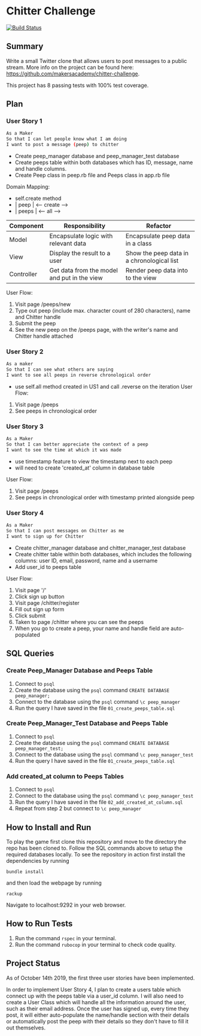 Chitter Challenge
=================
[![Build Status](https://travis-ci.org/jessmar94/chitter-challenge.svg?branch=master)](https://travis-ci.org/jessmar94/chitter-challenge) 
## Summary
Write a small Twitter clone that allows users to post messages to a public stream. More info on the project can be found here: https://github.com/makersacademy/chitter-challenge. 

This project has 8 passing tests with 100% test coverage. 

## Plan 
### User Story 1
```bash
As a Maker
So that I can let people know what I am doing  
I want to post a message (peep) to chitter
```
- Create peep_manager database and peep_manager_test database
- Create peeps table within both databases which has ID, message, name and handle columns.
- Create Peep class in peep.rb file and Peeps class in app.rb file

Domain Mapping:
- self.create method
- | peep | <-- create -->
- | peeps | <-- all -->

| Component   | Responsibility                                | Refactor                                |
|------------ |---------------------------------------------  |---------------------------------------- |
| Model       | Encapsulate logic with relevant data          | Encapsulate peep data in a class    |
| View        | Display the result to a user                  | Show the peep data in a chronological list  |
| Controller  | Get data from the model and put in the view   | Render peep data into to the view   |

User Flow:
1. Visit page /peeps/new
2. Type out peep (include max. character count of 280 characters), name and Chitter handle
3. Submit the peep
4. See the new peep on the /peeps page, with the writer's name and Chitter handle attached

### User Story 2
```bash
As a maker
So that I can see what others are saying  
I want to see all peeps in reverse chronological order
```
- use self.all method created in US1 and call .reverse on the iteration
User Flow:
1. Visit page /peeps
2. See peeps in chronological order

### User Story 3
```bash
As a Maker
So that I can better appreciate the context of a peep
I want to see the time at which it was made
```
- use timestamp feature to view the timestamp next to each peep
- will need to create 'created_at' column in database table

User Flow:
1. Visit page /peeps
2. See peeps in chronological order with timestamp printed alongside peep

### User Story 4
```bash
As a Maker
So that I can post messages on Chitter as me
I want to sign up for Chitter
```
- Create chitter_manager database and chitter_manager_test database
- Create chitter table within both databases, which includes the following columns: user ID, email, password, name and a username
- Add user_id to peeps table

User Flow:
1. Visit page '/'
2. Click sign up button
3. Visit page /chitter/register
4. Fill out sign up form
5. Click submit
6. Taken to page /chitter where you can see the peeps
7. When you go to create a peep, your name and handle field are auto-populated

## SQL Queries
### Create Peep_Manager Database and Peeps Table
1. Connect to `psql`
2. Create the database using the `psql` command `CREATE DATABASE peep_manager;`
3. Connect to the database using the `psql` command `\c peep_manager`
4. Run the query I have saved in the file `01_create_peeps_table.sql`

### Create Peep_Manager_Test Database and Peeps Table
1. Connect to `psql`
2. Create the database using the `psql` command `CREATE DATABASE peep_manager_test;`
3. Connect to the database using the `psql` command `\c peep_manager_test`
4. Run the query I have saved in the file `01_create_peeps_table.sql`

### Add created_at column to Peeps Tables
1. Connect to `psql`
2. Connect to the database using the `psql` command `\c peep_manager_test`
3. Run the query I have saved in the file `02_add_created_at_column.sql`
4. Repeat from step 2 but connect to `\c peep_manager`

## How to Install and Run 
To play the game first clone this repository and move to the directory the repo has been cloned to.
Follow the SQL commands above to setup the required databases locally. 
To see the repository in action first install the dependencies by running
```
bundle install
```
and then load the webpage by running
```
rackup
```
Navigate to localhost:9292 in your web browser.

## How to Run Tests 
1. Run the command `rspec` in your terminal. 
2. Run the command `rubocop` in your terminal to check code quality. 

## Project Status
As of October 14th 2019, the first three user stories have been implemented. 

In order to implement User Story 4, I plan to create a users table which connect up with the peeps table via a user_id column. I will also need to create a User Class which will handle all the information around the user, such as their email address. Once the user has signed up, every time they post, it will either auto-populate the name/handle section with their details or automatically post the peep with their details so they don't have to fill it out themselves.

